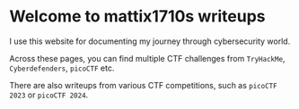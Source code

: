 # Welcome to mattix1710s writeups

I use this website for documenting my journey through cybersecurity world.

Across these pages, you can find multiple CTF challenges from `TryHackMe`, `Cyberdefenders`, `picoCTF` etc.

There are also writeups from various CTF competitions, such as `picoCTF 2023` or `picoCTF 2024`.